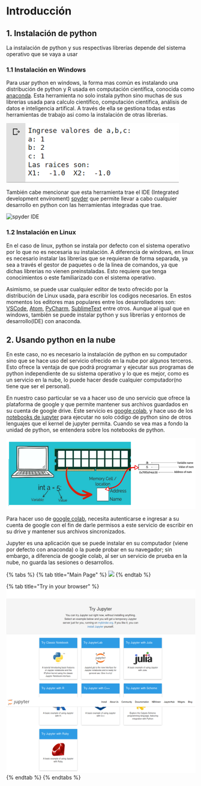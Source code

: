 # Introducción

## 1. Instalación de python 

La instalación de python y sus respectivas librerías depende del sistema operativo que se vaya a usar

### 1.1 Instalación en Windows

Para usar python en windows, la forma mas común es instalando una distribución de python y R usada en computación científica, conocida como [anaconda](https://www.anaconda.com/). Esta herramienta no solo instala python sino muchas de sus librerias usada para calculo científico, computación científica, análisis de datos e inteligencia artifical. A través de ella se gestiona todas estas herramientas de trabajo asi como la instalación de otras librerias. 

![](.gitbook/assets/image%20%2850%29.png)

También cabe mencionar que esta herramienta trae el IDE \(Integrated development enviroment\) [spyder](https://www.spyder-ide.org/) que permite llevar a cabo cualquier desarrollo en python con las herramientas integradas que trae. 

![spyder IDE](.gitbook/assets/image%20%2853%29.png)

### 1.2 Instalación en Linux

En el caso de linux, python se instala por defecto con el sistema operativo por lo que no es necesaria su instalación.  A diferencia de windows, en linux es necesario instalar las librerías que se requieran de forma separada, ya sea a través el gestor de paquetes o de la linea de comandos, ya que dichas librerias no vienen preinstaladas. Esto requiere que tenga conocimientos o este familiarizado con el sistema operativo.

Asimismo, se puede usar cualquier editor de texto ofrecido por la distribución de Linux usada, para escribir los codigos necesarios. En estos momentos los editores mas populares entre los desarrolladores son: [VSCode](https://code.visualstudio.com/), [Atom](https://atom.io/), [PyCharm](https://www.jetbrains.com/pycharm/), [SublimeText](https://www.sublimetext.com/) entre otros. Aunque al igual que en windows, también se puede instalar python y sus librerías y entornos de desarrollo\(IDE\) con anaconda.

## 2. Usando python en la nube

En este caso, no es necesario la instalación de python en su computador sino que se hace uso del servicio ofrecido en la nube por algunos terceros. Esto ofrece la ventaja de que podrá programar y ejecutar sus programas de python independiente de su sistema operativo y lo que es mejor, como es un servicio en la nube, lo puede hacer desde cualquier computador\(no tiene que ser el personal\). 

En nuestro caso particular se va a hacer uso de uno servicio que ofrece la plataforma de google y que permite mantener sus archivos guardados en su cuenta de google drive. Este servicio es [google colab](https://colab.research.google.com/notebooks/welcome.ipynb), y hace uso de los[ notebooks de jupyter](https://jupyter.org/) para ejecutar no solo código de python sino de otros lenguajes que el kernel de jupyter permita. Cuando se vea mas a fondo la unidad de python, se entendera sobre los notebooks de python.

![notebook de bienvenida de google colab](.gitbook/assets/image%20%2811%29.png)

Para hacer uso de [google colab](https://colab.research.google.com/), necesita autenticarse e ingresar a su cuenta de google con el fin de darle permisos a este servicio de escribir en su drive y mantener sus archivos sincronizados.

Jupyter es una aplicación que se puede instalar en su computador \(viene por defecto con anaconda\) o la puede probar en su navegador; sin embargo, a diferencia de google colab, al ser un servicio de prueba en la nube, no guarda las sesiones o desarrollos.

{% tabs %}
{% tab title="Main Page" %}
![](.gitbook/assets/image%20%2860%29.png)
{% endtab %}

{% tab title="Try in your browser" %}
![](.gitbook/assets/image%20%2824%29.png)
{% endtab %}
{% endtabs %}

